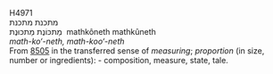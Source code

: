 <body>
  <p>H4971<br>  מתכנת    מתכנת  <br> מַתכּוֹנֶת  מַתכּוּנֶת  ‎  mathkôneth  mathkûneth  <br><i>math-ko‘-neth,</i> <i>math-koo‘-neth </i><br>From <a href="h8505.htm">8505</a> in the transferred sense of <i>measuring</i>; <i>proportion</i> (in size, number or ingredients): - composition, measure, state, tale.<br></p>
 </body>